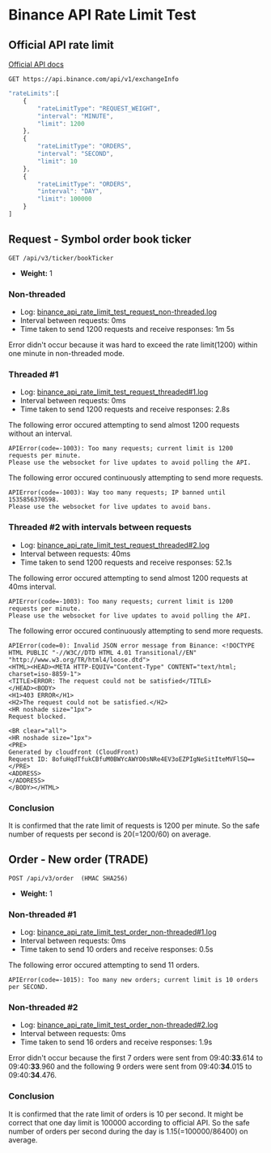 # Binance API Rate Limit Test


## Official API rate limit
[Official API docs](https://github.com/binance-exchange/binance-official-api-docs/blob/master/rest-api.md#limits)
```
GET https://api.binance.com/api/v1/exchangeInfo
```

```javascript
"rateLimits":[
    {
        "rateLimitType": "REQUEST_WEIGHT",
        "interval": "MINUTE",
        "limit": 1200
    },
    {
        "rateLimitType": "ORDERS",
        "interval": "SECOND",
        "limit": 10
    },
    {
        "rateLimitType": "ORDERS",
        "interval": "DAY",
        "limit": 100000
    }
]
```

## Request - Symbol order book ticker
```
GET /api/v3/ticker/bookTicker
```
* **Weight:** 1

### Non-threaded

* Log: [binance_api_rate_limit_test_request_non-threaded.log](log/binance_api_rate_limit_test_request_non-threaded.log) 
* Interval between requests: 0ms
* Time taken to send 1200 requests and receive responses: 1m 5s

Error didn't occur because it was hard to exceed the rate limit(1200) within one minute in non-threaded mode.

### Threaded #1

* Log: [binance_api_rate_limit_test_request_threaded#1.log](log/binance_api_rate_limit_test_request_threaded%231.log) 
* Interval between requests: 0ms
* Time taken to send 1200 requests and receive responses: 2.8s

The following error occured attempting to send almost 1200 requests without an interval.
```
APIError(code=-1003): Too many requests; current limit is 1200 requests per minute.
Please use the websocket for live updates to avoid polling the API.
```

The following error occured continuously attempting to send more requests.
```
APIError(code=-1003): Way too many requests; IP banned until 1535856370598.
Please use the websocket for live updates to avoid bans.
```

### Threaded #2 with intervals between requests

* Log: [binance_api_rate_limit_test_request_threaded#2.log](log/binance_api_rate_limit_test_request_threaded%232.log) 
* Interval between requests: 40ms
* Time taken to send 1200 requests and receive responses: 52.1s

The following error occured attempting to send almost 1200 requests at 40ms interval.
```
APIError(code=-1003): Too many requests; current limit is 1200 requests per minute.
Please use the websocket for live updates to avoid polling the API.
```

The following error occured continuously attempting to send more requests.
```
APIError(code=0): Invalid JSON error message from Binance: <!DOCTYPE HTML PUBLIC "-//W3C//DTD HTML 4.01 Transitional//EN" "http://www.w3.org/TR/html4/loose.dtd">
<HTML><HEAD><META HTTP-EQUIV="Content-Type" CONTENT="text/html; charset=iso-8859-1">
<TITLE>ERROR: The request could not be satisfied</TITLE>
</HEAD><BODY>
<H1>403 ERROR</H1>
<H2>The request could not be satisfied.</H2>
<HR noshade size="1px">
Request blocked.

<BR clear="all">
<HR noshade size="1px">
<PRE>
Generated by cloudfront (CloudFront)
Request ID: 8ofuHqdTfukCBfuM0BWYcAWYO0sNRe4EV3oEZPIgNeSitIteMVFlSQ==
</PRE>
<ADDRESS>
</ADDRESS>
</BODY></HTML>
```

### Conclusion

It is confirmed that the rate limit of requests is 1200 per minute.
So the safe number of requests per second is 20(=1200/60) on average.

## Order - New order  (TRADE)

```
POST /api/v3/order  (HMAC SHA256)
```
* **Weight:** 1

### Non-threaded #1

* Log: [binance_api_rate_limit_test_order_non-threaded#1.log](log/binance_api_rate_limit_test_order_non-threaded%231.log)
* Interval between requests: 0ms
* Time taken to send 10 orders and receive responses: 0.5s
 
The following error occured attempting to send 11 orders.
```
APIError(code=-1015): Too many new orders; current limit is 10 orders per SECOND.
```

### Non-threaded #2

* Log: [binance_api_rate_limit_test_order_non-threaded#2.log](log/binance_api_rate_limit_test_order_non-threaded%232.log)
* Interval between requests: 0ms
* Time taken to send 16 orders and receive responses: 1.9s
 
Error didn't occur because the first 7 orders were sent from 09:40:**33**.614 to 09:40:**33**.960 and the following 9 orders were sent from 09:40:**34**.015 to 09:40:**34**.476.

### Conclusion

It is confirmed that the rate limit of orders is 10 per second.
It might be correct that one day limit is 100000 according to official API.
So the safe number of orders per second during the day is 1.15(=100000/86400) on average.

